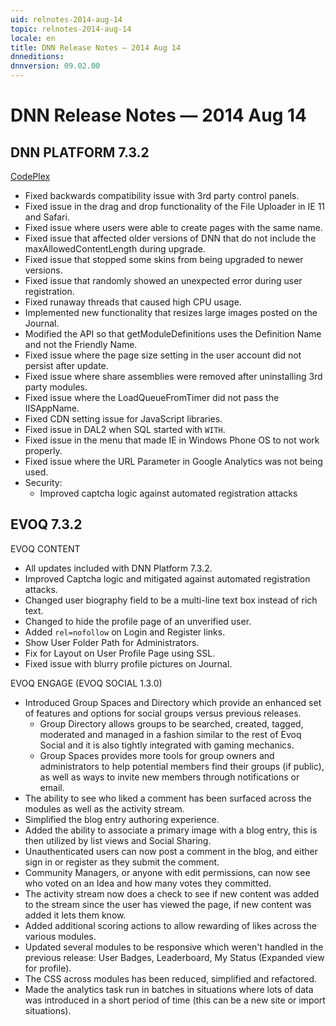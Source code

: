 ```yaml
---
uid: relnotes-2014-aug-14
topic: relnotes-2014-aug-14
locale: en
title: DNN Release Notes — 2014 Aug 14
dnneditions: 
dnnversion: 09.02.00
---
```


# DNN Release Notes — 2014 Aug 14

## DNN PLATFORM 7.3.2

[CodePlex](http://dotnetnuke.codeplex.com/releases/view/127592)

*   Fixed backwards compatibility issue with 3rd party control panels.
*   Fixed issue in the drag and drop functionality of the File Uploader in IE 11 and Safari.
*   Fixed issue where users were able to create pages with the same name.
*   Fixed issue that affected older versions of DNN that do not include the maxAllowedContentLength during upgrade.
*   Fixed issue that stopped some skins from being upgraded to newer versions.
*   Fixed issue that randomly showed an unexpected error during user registration.
*   Fixed runaway threads that caused high CPU usage.
*   Implemented new functionality that resizes large images posted on the Journal.
*   Modified the API so that getModuleDefinitions uses the Definition Name and not the Friendly Name.
*   Fixed issue where the page size setting in the user account did not persist after update.
*   Fixed issue where share assemblies were removed after uninstalling 3rd party modules.
*   Fixed issue where the LoadQueueFromTimer did not pass the IISAppName.
*   Fixed CDN setting issue for JavaScript libraries.
*   Fixed issue in DAL2 when SQL started with `WITH`.
*   Fixed issue in the menu that made IE in Windows Phone OS to not work properly.
*   Fixed issue where the URL Parameter in Google Analytics was not being used.
*   Security:
    *   Improved captcha logic against automated registration attacks

## EVOQ 7.3.2

EVOQ CONTENT

*   All updates included with DNN Platform 7.3.2.
*   Improved Captcha logic and mitigated against automated registration attacks.
*   Changed user biography field to be a multi-line text box instead of rich text.
*   Changed to hide the profile page of an unverified user.
*   Added `rel=nofollow` on Login and Register links.
*   Show User Folder Path for Administrators.
*   Fix for Layout on User Profile Page using SSL.
*   Fixed issue with blurry profile pictures on Journal.

EVOQ ENGAGE (EVOQ SOCIAL 1.3.0)

*   Introduced Group Spaces and Directory which provide an enhanced set of features and options for social groups versus previous releases.
    *   Group Directory allows groups to be searched, created, tagged, moderated and managed in a fashion similar to the rest of Evoq Social and it is also tightly integrated with gaming mechanics.
    *   Group Spaces provides more tools for group owners and administrators to help potential members find their groups (if public), as well as ways to invite new members through notifications or email.
*   The ability to see who liked a comment has been surfaced across the modules as well as the activity stream.
*   Simplified the blog entry authoring experience.
*   Added the ability to associate a primary image with a blog entry, this is then utilized by list views and Social Sharing.
*   Unauthenticated users can now post a comment in the blog, and either sign in or register as they submit the comment.
*   Community Managers, or anyone with edit permissions, can now see who voted on an Idea and how many votes they committed.
*   The activity stream now does a check to see if new content was added to the stream since the user has viewed the page, if new content was added it lets them know.
*   Added additional scoring actions to allow rewarding of likes across the various modules.
*   Updated several modules to be responsive which weren't handled in the previous release: User Badges, Leaderboard, My Status (Expanded view for profile).
*   The CSS across modules has been reduced, simplified and refactored.
*   Made the analytics task run in batches in situations where lots of data was introduced in a short period of time (this can be a new site or import situations).